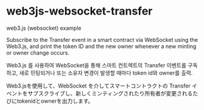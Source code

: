 # web3js-websocket-transfer
web3.js (websocket) example

Subscribe to the Transfer event in a smart contract via WebSocket using the Web3.js, and print the token ID and the new owner whenever a new minting or owner change occurs.

Web3.js 를 사용하여 WebSocket을 통해 스마트 컨트렉트의 Transfer 이벤트를 구독하고, 새로 민팅되거나 또는 소유자 변경이 발생할 때마다 token id와 owner를 출력.

Web3.jsを使用して、WebSocket を介してスマートコントラクトの Transfer イベントをサブスクライブし、新しくミンティングされたり所有者が変更されるたびにtokenidとownerを出力します。
